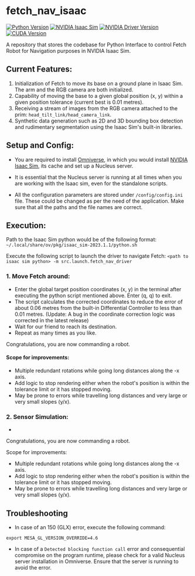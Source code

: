 # fetch_nav_isaac
[![Python Version](https://img.shields.io/badge/Python-3.10.13-blue?logo=python)](https://www.python.org/downloads/release/python-1013/)
[![NVIDIA Isaac Sim](https://img.shields.io/badge/NVIDIA%20Isaac%20Sim-2023.1.1-blue?logo=nvidia)](https://developer.nvidia.com/isaac-sim)
[![NVIDIA Driver Version](https://img.shields.io/badge/NVIDIA%20Driver-Version%20525.85.05-informational?logo=nvidia)](https://www.nvidia.com/Download/index.aspx)
[![CUDA Version](https://img.shields.io/badge/CUDA-Version%2012.0-%2376B900?logo=nvidia)](https://developer.nvidia.com/cuda-zone)


A repository that stores the codebase for Python Interface to control Fetch Robot for Navigation purposes in NVIDIA Isaac Sim.

## Current Features:

1. Initialization of Fetch to move its base on a ground plane in Isaac Sim. The arm and the RGB camera are both initialized.
2. Capability of moving the base to a given global position (x, y) within a given position tolerance (current best is 0.01 metres).
3. Receiving a stream of images from the RGB camera attached to the prim: `head_tilt_link/head_camera_link`.
4. Synthetic data generation such as 2D and 3D bounding box detection and rudimentary segmentation
using the Isaac Sim's built-in libraries.

## Setup and Config:

- You are required to install [Omniverse](https://www.nvidia.com/en-us/omniverse/download/), in which you would install [NVIDIA Isaac Sim](https://www.youtube.com/watch?v=ZUX9SrPGrbk), 
its cache and set up a Nucleus server.
- It is essential that the Nucleus server is running at all times when you are working with the Isaac sim, even for the standalone scripts.

- All the configuration parameters are stored under `/config/config.ini`
 file. These could be changed as per the need of the application. 
Make sure that all the paths and the file names are correct.

## Execution:
Path to the Isaac Sim python would be of the following format:
`~/.local/share/ov/pkg/isaac_sim-2023.1.1/python.sh`

Execute the following script to launch the driver to navigate Fetch:
`<path to isaac sim python> -m src.launch.fetch_nav_driver`

### 1. Move Fetch around:

- Enter the global target position coordinates (x, y) in the terminal after executing the python script mentioned above. Enter (q, q) to exit.
- The script calculates the corrected coordinates to reduce the error of about 0.06 metres from the built-in Differential Controller to less than 0.01 metres.
  (Update: A bug in the coordinate correction logic was corrected in the latest release)
- Wait for our friend to reach its destination. 
- Repeat as many times as you like. 

Congratulations, you are now commanding a robot.

#### Scope for improvements:

- Multiple redundant rotations while going long distances along the -x axis.
- Add logic to stop rendering either when the robot's position is within the tolerance limit or it has stopped moving.
- May be prone to errors while travelling long distances and very large or very small slopes (y/x).

### 2. Sensor Simulation:

- 

Congratulations, you are now commanding a robot.

Scope for improvements:

- Multiple redundant rotations while going long distances along the -x axis.
- Add logic to stop rendering either when the robot's position is within the tolerance limit or it has stopped moving.
- May be prone to errors while travelling long distances and very large or very small slopes (y/x).

## Troubleshooting

- In case of an 150 (GLX) error, execute the following command:

`export MESA_GL_VERSION_OVERRIDE=4.6`

- In case of a `Detected blocking function call` error and consequential compromise on the program runtime, please check for a
valid Nucleus server installation in Omniverse. Ensure that the server is running to avoid the error.